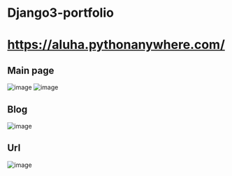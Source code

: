 # Django3-portfolio
# https://aluha.pythonanywhere.com/

## Main page 

![image](https://user-images.githubusercontent.com/77938117/198939363-8089d52a-f720-4709-af3f-2eddbe3dfca4.png)
![image](https://user-images.githubusercontent.com/77938117/198939382-4119837a-501b-4b4b-96d2-749c58606ad4.png)

## Blog 

![image](https://user-images.githubusercontent.com/77938117/198939423-9c3d4e09-ed45-4348-9ad7-aa58f1985429.png)

## Url 

![image](https://user-images.githubusercontent.com/77938117/198939516-67808f08-f33a-44dd-ad1c-653828f6e874.png)

